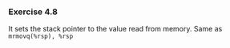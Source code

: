 ### Exercise 4.8
It sets the stack pointer to the value read from memory. Same as `mrmovq(%rsp), %rsp`
